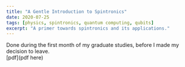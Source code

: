 ```yaml
---
title: "A Gentle Introduction to Spintronics"
date: 2020-07-25
tags: [physics, spintronics, quantum computing, qubits]
excerpt: "A primer towards spintronics and its applications."
---
```


Done during the first month of my graduate studies, before I made my decision to leave.  
[pdf](pdf here)